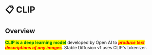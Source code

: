 # 📋 CLIP

## Overview

<mark style="color:green;">**CLIP is a deep learning model**</mark> developed by Open AI to _<mark style="color:red;">**produce text descriptions of any images**</mark>_. Stable Diffusion v1 uses CLIP's tokenizer.

